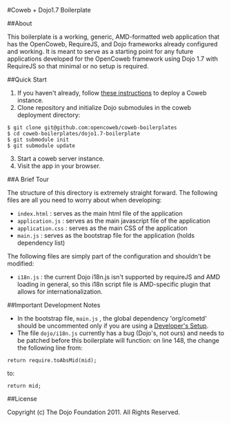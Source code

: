 #Coweb + Dojo1.7 Boilerplate

##About

This boilerplate is a working, generic, AMD-formatted web application that has the OpenCoweb, RequireJS, and Dojo frameworks already configured and working. It is meant to serve as a starting point for any future applications developed for the OpenCoweb framework using Dojo 1.7 with RequireJS so that minimal or no setup is required.

##Quick Start

1. If you haven't already, follow [these instructions](http://opencoweb.org/ocwdocs/tutorial/install.html) to deploy a Coweb instance.
2. Clone repository and initialize Dojo submodules in the coweb deployment directory:

```console
$ git clone git@github.com:opencoweb/coweb-boilerplates
$ cd coweb-boilerplates/dojo1.7-boilerplate
$ git submodule init
$ git submodule update
```
3. Start a coweb server instance.
4. Visit the app in your browser.

##A Brief Tour

The structure of this directory is extremely straight forward. The following files are all you need to worry about when developing:

* ```index.html``` : serves as the main html file of the application
* ```application.js``` : serves as the main javascript file of the application
* ```application.css``` : serves as the main CSS of the application
* ```main.js``` : serves as the bootstrap file for the application (holds dependency list)

The following files are simply part of the configuration and shouldn't be modified:

* ```i18n.js``` : the current Dojo i18n.js isn't supported by requireJS and AMD loading in general, so this i18n script file is AMD-specific plugin that allows for internationalization.

##Important Development Notes

* In the bootstrap file, ```main.js``` , the global dependency 'org/cometd' should be uncommented only if you are using a [Developer's Setup](https://github.com/opencoweb/coweb/wiki/Developer-Setup).
* The file ```dojo/i18n.js``` currently has a bug (Dojo's, not ours) and needs to be patched before this boilerplate will function: on line 148, the change the following line from:

```
return require.toAbsMid(mid);
```

to:

```
return mid;
```

##License

Copyright (c) The Dojo Foundation 2011. All Rights Reserved.
